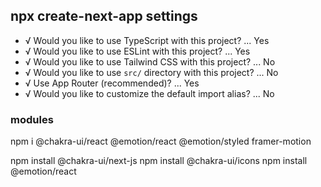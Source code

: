 ## npx create-next-app settings
- √ Would you like to use TypeScript with this project? ... Yes
- √ Would you like to use ESLint with this project? ... Yes
- √ Would you like to use Tailwind CSS with this project? ... No
- √ Would you like to use `src/` directory with this project? ... No
- √ Use App Router (recommended)? ... Yes
- √ Would you like to customize the default import alias? ... No


### modules
npm i @chakra-ui/react @emotion/react @emotion/styled framer-motion

npm install @chakra-ui/next-js
npm install @chakra-ui/icons
npm install @emotion/react